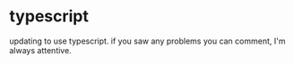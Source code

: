 # typescript
updating to use typescript. if you saw any problems you can comment, I'm always attentive.

